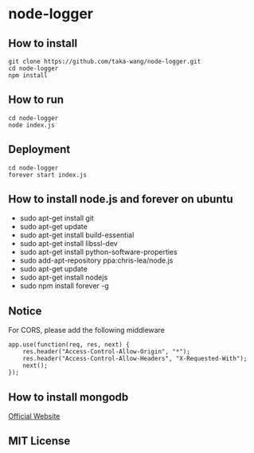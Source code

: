 # node-logger

## How to install
    git clone https://github.com/taka-wang/node-logger.git
    cd node-logger
    npm install

## How to run
    cd node-logger
    node index.js

## Deployment
    cd node-logger
    forever start index.js

## How to install node.js and forever on ubuntu
- sudo apt-get install git
- sudo apt-get update
- sudo apt-get install build-essential
- sudo apt-get install libssl-dev
- sudo apt-get install python-software-properties
- sudo add-apt-repository ppa:chris-lea/node.js
- sudo apt-get update
- sudo apt-get install nodejs
- sudo npm install forever -g

## Notice
For CORS, please add the following middleware
```
app.use(function(req, res, next) {
    res.header("Access-Control-Allow-Origin", "*");
    res.header("Access-Control-Allow-Headers", "X-Requested-With");
    next();
});
```

## How to install mongodb

[Official Website](http://docs.mongodb.org/manual/tutorial/install-mongodb-on-ubuntu/)

## MIT License